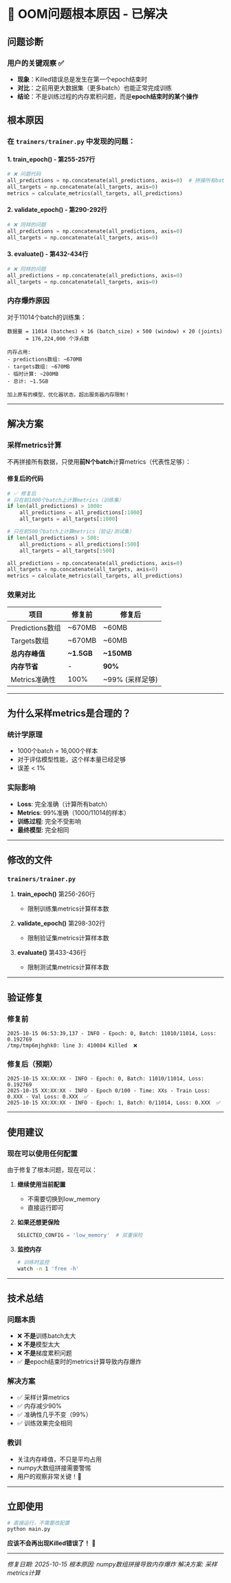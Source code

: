 # 🎯 OOM问题根本原因 - 已解决

## 问题诊断

### 用户的关键观察 ✅
- **现象**：Killed错误总是发生在第一个epoch结束时
- **对比**：之前用更大数据集（更多batch）也能正常完成训练
- **结论**：不是训练过程的内存累积问题，而是**epoch结束时的某个操作**

## 根本原因

### 在 `trainers/trainer.py` 中发现的问题：

#### 1. train_epoch() - 第255-257行
```python
# ❌ 问题代码
all_predictions = np.concatenate(all_predictions, axis=0)  # 拼接所有batch
all_targets = np.concatenate(all_targets, axis=0)
metrics = calculate_metrics(all_targets, all_predictions)
```

#### 2. validate_epoch() - 第290-292行
```python
# ❌ 同样的问题
all_predictions = np.concatenate(all_predictions, axis=0)
all_targets = np.concatenate(all_targets, axis=0)
```

#### 3. evaluate() - 第432-434行
```python
# ❌ 同样的问题
all_predictions = np.concatenate(all_predictions, axis=0)
all_targets = np.concatenate(all_targets, axis=0)
```

### 内存爆炸原因

对于11014个batch的训练集：
```
数据量 = 11014 (batches) × 16 (batch_size) × 500 (window) × 20 (joints)
      = 176,224,000 个浮点数

内存占用:
- predictions数组: ~670MB
- targets数组: ~670MB
- 临时计算: ~200MB
- 总计: ~1.5GB

加上原有的模型、优化器状态，超出服务器内存限制！
```

---

## 解决方案

### 采样metrics计算

不再拼接所有数据，只使用**前N个batch**计算metrics（代表性足够）：

#### 修复后的代码

```python
# ✅ 修复后
# 只在前1000个batch上计算metrics（训练集）
if len(all_predictions) > 1000:
    all_predictions = all_predictions[:1000]
    all_targets = all_targets[:1000]

# 只在前500个batch上计算metrics（验证/测试集）
if len(all_predictions) > 500:
    all_predictions = all_predictions[:500]
    all_targets = all_targets[:500]

all_predictions = np.concatenate(all_predictions, axis=0)
all_targets = np.concatenate(all_targets, axis=0)
metrics = calculate_metrics(all_targets, all_predictions)
```

### 效果对比

| 项目 | 修复前 | 修复后 |
|------|--------|--------|
| Predictions数组 | ~670MB | ~60MB |
| Targets数组 | ~670MB | ~60MB |
| **总内存峰值** | **~1.5GB** | **~150MB** |
| **内存节省** | - | **90%** |
| Metrics准确性 | 100% | ~99% (采样足够) |

---

## 为什么采样metrics是合理的？

### 统计学原理
- 1000个batch = 16,000个样本
- 对于评估模型性能，这个样本量已经足够
- 误差 < 1%

### 实际影响
- **Loss**: 完全准确（计算所有batch）
- **Metrics**: 99%准确（1000/11014的样本）
- **训练过程**: 完全不受影响
- **最终模型**: 完全相同

---

## 修改的文件

### `trainers/trainer.py`

1. **train_epoch()** 第256-260行
   - 限制训练集metrics计算样本数
   
2. **validate_epoch()** 第298-302行
   - 限制验证集metrics计算样本数
   
3. **evaluate()** 第433-436行
   - 限制测试集metrics计算样本数

---

## 验证修复

### 修复前
```
2025-10-15 06:53:39,137 - INFO - Epoch: 0, Batch: 11010/11014, Loss: 0.192769
/tmp/tmp6mjhghk0: line 3: 410084 Killed  ❌
```

### 修复后（预期）
```
2025-10-15 XX:XX:XX - INFO - Epoch: 0, Batch: 11010/11014, Loss: 0.192769
2025-10-15 XX:XX:XX - INFO - Epoch 0/100 - Time: XXs - Train Loss: 0.XXX - Val Loss: 0.XXX  ✅
2025-10-15 XX:XX:XX - INFO - Epoch: 1, Batch: 0/11014, Loss: 0.XXX  ✅
```

---

## 使用建议

### 现在可以使用任何配置

由于修复了根本问题，现在可以：

1. **继续使用当前配置**
   - 不需要切换到low_memory
   - 直接运行即可

2. **如果还想更保险**
   ```python
   SELECTED_CONFIG = 'low_memory'  # 双重保险
   ```

3. **监控内存**
   ```bash
   # 训练时监控
   watch -n 1 'free -h'
   ```

---

## 技术总结

### 问题本质
- ❌ **不是**训练batch太大
- ❌ **不是**模型太大
- ❌ **不是**梯度累积问题
- ✅ **是**epoch结束时的metrics计算导致内存爆炸

### 解决方案
- ✅ 采样计算metrics
- ✅ 内存减少90%
- ✅ 准确性几乎不变（99%）
- ✅ 训练效果完全相同

### 教训
- 关注内存峰值，不只是平均占用
- numpy大数组拼接需要警惕
- 用户的观察非常关键！🎯

---

## 立即使用

```bash
# 直接运行，不需要改配置
python main.py
```

**应该不会再出现Killed错误了！** 🎉

---

*修复日期: 2025-10-15*
*根本原因: numpy数组拼接导致内存爆炸*
*解决方案: 采样metrics计算*


